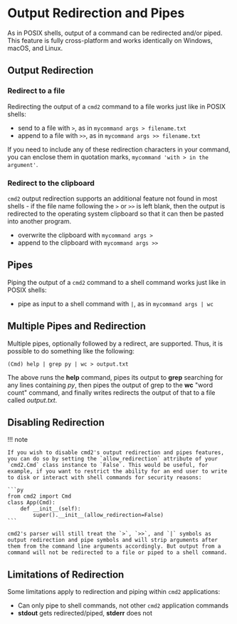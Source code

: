 # Output Redirection and Pipes

As in POSIX shells, output of a command can be redirected and/or piped. This feature is fully cross-platform and works identically on Windows, macOS, and Linux.

## Output Redirection

### Redirect to a file

Redirecting the output of a `cmd2` command to a file works just like in POSIX shells:

-   send to a file with `>`, as in `mycommand args > filename.txt`
-   append to a file with `>>`, as in `mycommand args >> filename.txt`

If you need to include any of these redirection characters in your command, you can enclose them in quotation marks, `mycommand 'with > in the argument'`.

### Redirect to the clipboard

`cmd2` output redirection supports an additional feature not found in most shells - if the file name following the `>` or `>>` is left blank, then the output is redirected to the operating system clipboard so that it can then be pasted into another program.

-   overwrite the clipboard with `mycommand args >`
-   append to the clipboard with `mycommand args >>`

## Pipes

Piping the output of a `cmd2` command to a shell command works just like in POSIX shells:

-   pipe as input to a shell command with `|`, as in `mycommand args | wc`

## Multiple Pipes and Redirection

Multiple pipes, optionally followed by a redirect, are supported. Thus, it is possible to do something like the following:

    (Cmd) help | grep py | wc > output.txt

The above runs the **help** command, pipes its output to **grep** searching for any lines containing _py_, then pipes the output of grep to the **wc** "word count" command, and finally writes redirects the output of that to a file called _output.txt_.

## Disabling Redirection

!!! note

    If you wish to disable cmd2's output redirection and pipes features, you can do so by setting the `allow_redirection` attribute of your `cmd2.Cmd` class instance to `False`. This would be useful, for example, if you want to restrict the ability for an end user to write to disk or interact with shell commands for security reasons:

    ```py
    from cmd2 import Cmd
    class App(Cmd):
        def __init__(self):
            super().__init__(allow_redirection=False)
    ```

    cmd2's parser will still treat the `>`, `>>`, and `|` symbols as output redirection and pipe symbols and will strip arguments after them from the command line arguments accordingly. But output from a command will not be redirected to a file or piped to a shell command.

## Limitations of Redirection

Some limitations apply to redirection and piping within `cmd2` applications:

-   Can only pipe to shell commands, not other `cmd2` application commands
-   **stdout** gets redirected/piped, **stderr** does not
